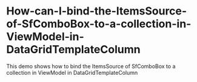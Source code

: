 # How-can-I-bind-the-ItemsSource-of-SfComboBox-to-a-collection-in-ViewModel-in-DataGridTemplateColumn
This demo shows how to bind the ItemsSource of SfComboBox to a collection in ViewModel in DataGridTemplateColumn
